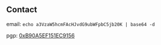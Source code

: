 ## Contact
email: `echo a3VzaW5hcmFAcHJvdG9ubWFpbC5jb20K | base64 -d`

pgp: [0xB90A5EF151EC9156](https://gist.githubusercontent.com/kusinara/d70a79b293e21ecfd5c558aa0a94f2b2/raw/d3bf62452a20b62c9854a74e3407e623689ee39d/pubkey)

